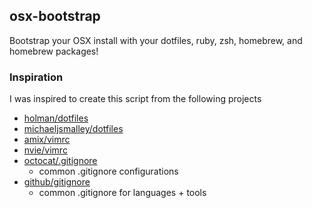 ## osx-bootstrap
Bootstrap your OSX install with your dotfiles, ruby, zsh, homebrew, and homebrew packages!

### Inspiration
I was inspired to create this script from the following projects
- [holman/dotfiles](https://github.com/holman/dotfiles)
- [michaeljsmalley/dotfiles](https://github.com/michaeljsmalley/dotfiles)
- [amix/vimrc](https://github.com/amix/vimrc/)
- [nvie/vimrc](https://github.com/nvie/vimrc)
- [octocat/.gitignore](https://gist.github.com/octocat/9257657)
	- common .gitignore configurations
- [github/gitignore](https://github.com/github/gitignore)
	- common .gitignore for languages + tools
